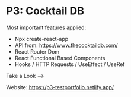 # P3: Cocktail DB
Most important features applied:
  - Npx create-react-app
  - API from: https://www.thecocktaildb.com/
  - React Router Dom
  - React Functional Based Components
  - Hooks / HTTP Requests / UseEffect / UseRef
  

Take a Look -->

Website: https://p3-testportfolio.netlify.app/

